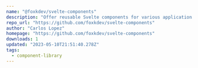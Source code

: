 ```yaml
---
name: "@foxkdev/svelte-components"
description: "Offer reusable Svelte components for various application needs."
repo_url: "https://github.com/foxkdev/svelte-components"
author: "Carlos Lopez"
homepage: "https://github.com/foxkdev/svelte-components"
downloads: 1
updated: "2023-05-10T21:51:40.278Z"
tags: 
  - component-library
---
```

